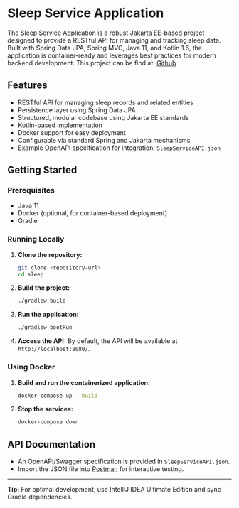 # Sleep Service Application

The Sleep Service Application is a robust Jakarta EE-based project designed to provide a RESTful API for managing and tracking sleep data. Built with Spring Data JPA, Spring MVC, Java 11, and Kotlin 1.6, the application is container-ready and leverages best practices for modern backend development. This project can be find at: [Github](https://github.com/mateus-morais-pyyne/sleep)

## Features

- RESTful API for managing sleep records and related entities
- Persistence layer using Spring Data JPA
- Structured, modular codebase using Jakarta EE standards
- Kotlin-based implementation
- Docker support for easy deployment
- Configurable via standard Spring and Jakarta mechanisms
- Example OpenAPI specification for integration: `SleepServiceAPI.json`

## Getting Started

### Prerequisites

- Java 11
- Docker (optional, for container-based deployment)
- Gradle

### Running Locally

1. **Clone the repository:**
   ```bash
   git clone <repository-url>
   cd sleep
   ```

2. **Build the project:**
   ```bash
   ./gradlew build
   ```

3. **Run the application:**
   ```bash
   ./gradlew bootRun
   ```

4. **Access the API:**
   By default, the API will be available at `http://localhost:8080/`.

### Using Docker

1. **Build and run the containerized application:**
   ```bash
   docker-compose up --build
   ```

2. **Stop the services:**
   ```bash
   docker-compose down
   ```

## API Documentation

- An OpenAPI/Swagger specification is provided in `SleepServiceAPI.json`.
- Import the JSON file into [Postman](https://www.postman.com/) for interactive testing.

---

**Tip:** For optimal development, use IntelliJ IDEA Ultimate Edition and sync Gradle dependencies.
